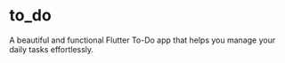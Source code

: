 # to_do
A beautiful and functional Flutter To-Do app that helps you manage your daily tasks effortlessly.
